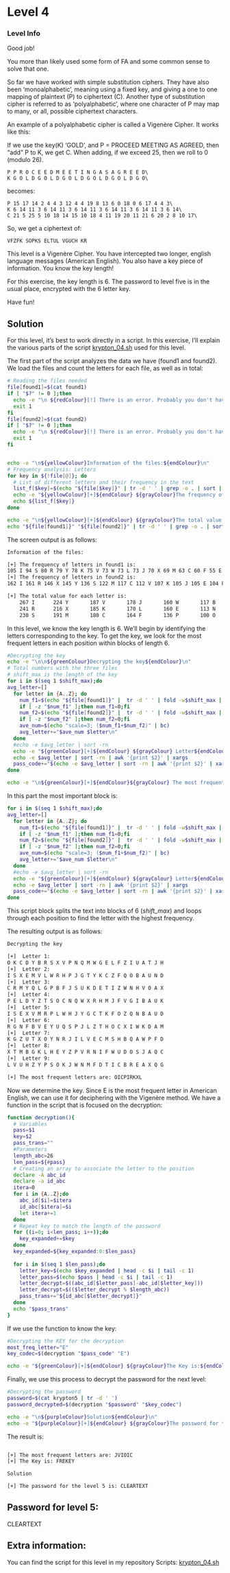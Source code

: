 # Level 4

### Level Info

Good job!

You more than likely used some form of FA and some common sense to solve that one.

So far we have worked with simple substitution ciphers. They have also been ‘monoalphabetic’, meaning using a fixed key, and giving a one to one mapping of plaintext (P) to ciphertext (C). Another type of substitution cipher is referred to as ‘polyalphabetic’, where one character of P may map to many, or all, possible ciphertext characters.

An example of a polyalphabetic cipher is called a Vigenère Cipher. It works like this:

If we use the key(K) ‘GOLD’, and P = PROCEED MEETING AS AGREED, then “add” P to K, we get C. When adding, if we exceed 25, then we roll to 0 (modulo 26).

```
P P R O C E E D M E E T I N G A S A G R E E D\
K G O L D G O L D G O L D G O L D G O L D G O\
```

becomes:

```
P 15 17 14 2 4 4 3 12 4 4 19 8 13 6 0 18 0 6 17 4 4 3\
K 6 14 11 3 6 14 11 3 6 14 11 3 6 14 11 3 6 14 11 3 6 14\
C 21 5 25 5 10 18 14 15 10 18 4 11 19 20 11 21 6 20 2 8 10 17\
```

So, we get a ciphertext of:

```
VFZFK SOPKS ELTUL VGUCH KR
```

This level is a Vigenère Cipher. You have intercepted two longer, english language messages (American English). You also have a key piece of information. You know the key length!

For this exercise, the key length is 6. The password to level five is in the usual place, encrypted with the 6 letter key.

Have fun!

## Solution
For this level, it’s best to work directly in a script. In this exercise, I’ll explain the various parts of the script [krypton_04.sh](https://github.com/Cristian5tarellas/Scripts/blob/main/Bash/krypton_04.sh) used for this level.

The first part of the script analyzes the data we have (found1 and found2). We load the files and count the letters for each file, as well as in total:
```bash
# Reading the files needed
file[found1]=$(cat found1)
if [ "$?" != 0 ];then
  echo -e "\n ${redColour}[!] There is an error. Probably you don't have the file needed.\n Check${endColour} ${grayColour}$0 -h${endColour} ${redColour}for help${endColour}"
  exit 1
fi
file[found2]=$(cat found2)
if [ "$?" != 0 ];then
  echo -e "\n ${redColour}[!] There is an error. Probably you don't have the file needed.\n Check${endColour} ${grayColour}$0 -h${endColour} ${redColour}for help${endColour}"
  exit 1
fi


echo -e "\n${yellowColour}Information of the files:${endColour}\n"
# Frequency analysis: Letters
for key in ${!file[@]}; do
  # List of different letters and their frequency in the text
  list_f[$key]=$(echo "${file[$key]}" | tr -d ' ' | grep -o . | sort | uniq -c | sort -nr)
  echo -e "${yellowColour}[+]${endColour} ${grayColour}The frequency of letters in${endColour} ${yellowColour}$key${endColour} ${grayColour}is:${endColour}"
  echo ${list_f[$key]}
done

echo -e "\n${yellowColour}[+]${endColour} ${grayColour}The total value for each letter is:${endColour}"
echo "${file[found1]}" "${file[found2]}" | tr -d ' ' | grep -o . | sort | uniq -c | sort -nr | column

```
The screen output is as follows:
```bash
Information of the files:

[+] The frequency of letters in found1 is:
105 I 94 S 80 R 79 Y 78 K 75 V 73 W 73 L 73 J 70 X 69 M 63 C 60 F 55 E 50 B 45 P 43 O 36 N 35 G 34 T 32 Z 32 D 29 Q 25 H 23 U 19 A
[+] The frequency of letters in found2 is:
162 I 161 R 146 X 145 Y 136 S 122 M 117 C 112 V 107 K 105 J 105 E 104 F 97 L 91 P 87 W 77 N 67 B 66 Q 65 G 63 T 63 D 59 U 57 O 52 H 50 Z 37 A

[+] The total value for each letter is:
    267 I	   224 Y	   187 V	   178 J	   160 W	   117 B	   100 G	    95 D	    77 H
    241 R	   216 X	   185 K	   170 L	   160 E	   113 N	    97 T	    82 Z	    56 A
    230 S	   191 M	   180 C	   164 F	   136 P	   100 O	    95 Q	    82 U

```

In this level, we know the key length is 6. We’ll begin by identifying the letters corresponding to the key. To get the key, we look for the most frequent letters in each position within blocks of length 6.
```bash
#Decrypting the key
echo -e "\n\n${greenColour}Decrypting the key${endColour}\n" 
# Total numbers with the three files
# shift_max is the length of the key
for i in $(seq 1 $shift_max);do
avg_letter=[]
  for letter in {A..Z}; do
    num_f1=$(echo "${file[found1]}" |  tr -d ' ' | fold -w$shift_max | cut -c $i | sort | uniq -c | grep $letter | awk '{print $1}')
    if [ -z "$num_f1" ];then num_f1=0;fi
    num_f2=$(echo "${file[found2]}" |  tr -d ' ' | fold -w$shift_max | cut -c $i | sort | uniq -c | grep $letter | awk '{print $1}')
    if [ -z "$num_f2" ];then num_f2=0;fi
    ave_num=$(echo "scale=3; ($num_f1+$num_f2)" | bc)
    avg_letter+="$ave_num $letter\n" 
  done
  #echo -e $avg_letter | sort -rn 
  echo -e "${greenColour}[+]${endColour} ${grayColour} Letter${endColour} ${greenColour}$i${endColour}${grayColour}:${endColour}"
  echo -e $avg_letter | sort -rn | awk '{print $2}' | xargs
  pass_code+="$(echo -e $avg_letter | sort -rn | awk '{print $2}' | xargs | head -c 1)"
done

echo -e "\n${greenColour}[+]${endColour}${grayColour} The most frequent letters are:${endColour} ${greenColour}$pass_code${endColour}"

```

In this part the most important block is:
```bash
for i in $(seq 1 $shift_max);do
avg_letter=[]
  for letter in {A..Z}; do
    num_f1=$(echo "${file[found1]}" |  tr -d ' ' | fold -w$shift_max | cut -c $i | sort | uniq -c | grep $letter | awk '{print $1}')
    if [ -z "$num_f1" ];then num_f1=0;fi
    num_f2=$(echo "${file[found2]}" |  tr -d ' ' | fold -w$shift_max | cut -c $i | sort | uniq -c | grep $letter | awk '{print $1}')
    if [ -z "$num_f2" ];then num_f2=0;fi
    ave_num=$(echo "scale=3; ($num_f1+$num_f2)" | bc)
    avg_letter+="$ave_num $letter\n" 
  done
  #echo -e $avg_letter | sort -rn 
  echo -e "${greenColour}[+]${endColour} ${grayColour} Letter${endColour} ${greenColour}$i${endColour}${grayColour}:${endColour}"
  echo -e $avg_letter | sort -rn | awk '{print $2}' | xargs
  pass_code+="$(echo -e $avg_letter | sort -rn | awk '{print $2}' | xargs | head -c 1)"
done
```
This script block splits the text into blocks of 6 (*shift_max*) and loops through each position to find the letter with the highest frequency.

The resulting output is as follows:
```bash
Decrypting the key

[+]  Letter 1:
O K C D Y B R S X V P N Q M W G E L F Z I U A T J H
[+]  Letter 2:
I S X E M V L W R H P J G T Y K C Z F Q O B A U N D
[+]  Letter 3:
C R M Y Q L G P B F J S U K D E T I Z W N H V O A X
[+]  Letter 4:
P E L D Y Z T S O C N Q W X R H M J F V G I B A U K
[+]  Letter 5:
I S E X V M R P L W H J Y G C T K F O Z Q N B A U D
[+]  Letter 6:
R G N F B V E Y U Q S P J L Z T H O C X I W K D A M
[+]  Letter 7:
K G Z U T X O Y N R J I L V E C M S H B Q A W P F D
[+]  Letter 8:
X T M B G K L H E Y Z P V R N I F W U D O S J A Q C
[+]  Letter 9:
L V U H Z Y P S O K J W N M F D T I C B R E A X Q G

[+] The most frequent letters are: OICPIRKXL
```

Now we determine the key. Since E is the most frequent letter in American English, we can use it for deciphering with the Vigenère method.
We have a function in the script that is focused on the decryption:
```bash
function decryption(){
  # Variables
  pass=$1
  key=$2
  pass_trans=""
  #Parameters
  length_abc=26
  len_pass=${#pass}
  # Creating an array to associate the letter to the position
  declare -A abc_id
  declare -a id_abc
  itera=0
  for i in {A..Z};do
    abc_id[$i]=$itera
    id_abc[$itera]=$i
    let itera+=1
  done
  # Repeat key to match the length of the password
  for ((i=0; i<len_pass; i++));do
    key_expanded+=$key
  done
  key_expanded=${key_expanded:0:$len_pass}
  
  for i in $(seq 1 $len_pass);do
    letter_key=$(echo $key_expanded | head -c $i | tail -c 1)
    letter_pass=$(echo $pass | head -c $i | tail -c 1)
    letter_decrypt=$((abc_id[$letter_pass]-abc_id[$letter_key]))
    letter_decrypt=$(($letter_decrypt % $length_abc))
    pass_trans+="${id_abc[$letter_decrypt]}"
  done
  echo "$pass_trans"
}

```

If we use the function to know the key:
```bash
#Decrypting the KEY for the decryption
most_freq_letter="E"
key_codec=$(decryption "$pass_code" "E")

echo -e "${greenColour}[+]${endColour} ${grayColour}The Key is:${endColour} ${greenColour}$key_codec${endColour}"
```
Finally, we use this process to decrypt the password for the next level:
```bash
#Decrypting the password
password=$(cat krypton5 | tr -d ' ')
password_decrypted=$(decryption "$password" "$key_codec")

echo -e "\n${purpleColour}Solution${endColour}\n"
echo -e "${purpleColour}[+]${endColour} ${grayColour}The password for the level 5 is:${endColour} ${purpleColour}${password_decrypted}${endColour}"
```
The result is:
```bash

[+] The most frequent letters are: JVIOIC
[+] The Key is: FREKEY

Solution

[+] The password for the level 5 is: CLEARTEXT
```

## Password for level 5:

CLEARTEXT

## Extra information:
You can find the script for this level in my repository Scripts: [krypton_04.sh](https://github.com/Cristian5tarellas/Scripts/blob/main/Bash/krypton_04.sh)
